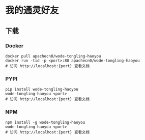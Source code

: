 # 我的通灵好友

## 下载

### Docker

```
docker pull apachecn0/wode-tongling-haoyou
docker run -tid -p <port>:80 apachecn0/wode-tongling-haoyou
# 访问 http://localhost:{port} 查看文档
```

### PYPI

```
pip install wode-tongling-haoyou
wode-tongling-haoyou <port>
# 访问 http://localhost:{port} 查看文档
```

### NPM

```
npm install -g wode-tongling-haoyou
wode-tongling-haoyou <port>
# 访问 http://localhost:{port} 查看文档
```